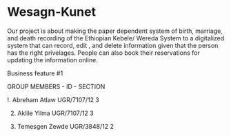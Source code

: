 # Wesagn-Kunet

Our project is about making the paper dependent system of birth, marriage, and death recording of the Ethiopian Kebele/ Wereda System to a digitalized system that can record, edit , and delete information given that the person has the right privelages. People can also book their reservations for updating the information online.

Business feature #1






GROUP MEMBERS      -     ID        -      SECTION

!. Abreham Atlaw    UGR/7107/12       3

2. Aklile Yilma     UGR/7107/12       3

3. Temesgen Zewde   UGR/3848/12       2  
        
